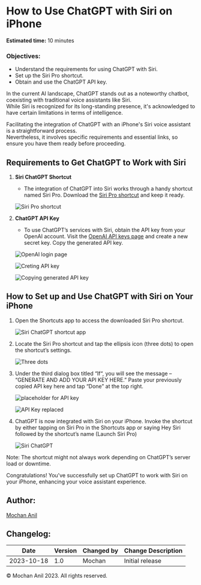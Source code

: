 # How to Use ChatGPT with Siri on iPhone

**Estimated time:** 10 minutes

### Objectives:
- Understand the requirements for using ChatGPT with Siri.
- Set up the Siri Pro shortcut.
- Obtain and use the ChatGPT API key.

In the current AI landscape, ChatGPT stands out as a noteworthy chatbot, coexisting with traditional voice assistants like Siri.  
While Siri is recognized for its long-standing presence, it's acknowledged to have certain limitations in terms of intelligence.  

Facilitating the integration of ChatGPT with an iPhone's Siri voice assistant is a straightforward process.  
Nevertheless, it involves specific requirements and essential links, so ensure you have them ready before proceeding.

## Requirements to Get ChatGPT to Work with Siri

1. **Siri ChatGPT Shortcut**
   - The integration of ChatGPT into Siri works through a handy shortcut named Siri Pro. Download the [Siri Pro shortcut](https://www.icloud.com/shortcuts/e3b3a71269364bbd9cadef9c7fefbba0) and keep it ready.
   
    ![Siri Pro shortcut](https://github.com/mochananil/Sample_work/blob/3de43280769451cd70ea4f8c79c3e28c40a3cea2/1.jpeg)

2. **ChatGPT API Key**
   - To use ChatGPT’s services with Siri, obtain the API key from your OpenAI account. Visit the [OpenAI API keys page](https://platform.openai.com/account/api-keys) and create a new secret key. Copy the generated API key.
     
   ![OpenAI login page](https://github.com/mochananil/Sample_work/blob/3de43280769451cd70ea4f8c79c3e28c40a3cea2/4.jpg)

   ![Creting API key](https://github.com/mochananil/Sample_work/blob/3de43280769451cd70ea4f8c79c3e28c40a3cea2/5.jpg)
   
   ![Copying generated API key](https://github.com/mochananil/Sample_work/blob/3de43280769451cd70ea4f8c79c3e28c40a3cea2/6.jpg)


## How to Set up and Use ChatGPT with Siri on Your iPhone

1. Open the Shortcuts app to access the downloaded Siri Pro shortcut.
   
   ![Siri ChatGPT shortcut app](https://github.com/mochananil/Sample_work/blob/3de43280769451cd70ea4f8c79c3e28c40a3cea2/7.jpg)

2. Locate the Siri Pro shortcut and tap the ellipsis icon (three dots) to open the shortcut’s settings.

   ![Three dots](https://github.com/mochananil/Sample_work/blob/f03688f934ab14bdecbec2b2323538b214553f0a/three%20dots.jpg)

3. Under the third dialog box titled “If“, you will see the message – “GENERATE AND ADD YOUR API KEY HERE.” Paste your previously copied API key here and tap “Done” at the top right.

   ![placeholder for API key](https://github.com/mochananil/Sample_work/blob/3de43280769451cd70ea4f8c79c3e28c40a3cea2/3.jpg)  
   
   ![API Key replaced](https://github.com/mochananil/Sample_work/blob/3de43280769451cd70ea4f8c79c3e28c40a3cea2/8.jpg)

4. ChatGPT is now integrated with Siri on your iPhone. Invoke the shortcut by either tapping on Siri Pro in the Shortcuts app or saying Hey Siri followed by the shortcut’s name (Launch Siri Pro)

   ![Siri ChatGPT](https://github.com/mochananil/Sample_work/blob/3de43280769451cd70ea4f8c79c3e28c40a3cea2/10.jpg)


Note: The shortcut might not always work depending on ChatGPT’s server load or downtime.

Congratulations! You've successfully set up ChatGPT to work with Siri on your iPhone, enhancing your voice assistant experience.

## Author:

[Mochan Anil](https://www.linkedin.com/in/mochan-anil/) 


## Changelog:

| Date |	Version|	Changed by | Change Description |
| ---- | ---- | ---- | ---- |
| 2023-10-18 | 1.0 | Mochan | Initial release |


© Mochan Anil 2023. All rights reserved.
